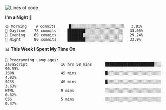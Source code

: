 <!--START_SECTION:waka-->
![Lines of code](https://img.shields.io/badge/From%20Hello%20World%20I%27ve%20Written-457654%20lines%20of%20code-blue)

**I'm a Night 🦉** 

```text
🌞 Morning    9 commits      █░░░░░░░░░░░░░░░░░░░░░░░░   3.81% 
🌆 Daytime    78 commits     ████████░░░░░░░░░░░░░░░░░   33.05% 
🌃 Evening    69 commits     ███████░░░░░░░░░░░░░░░░░░   29.24% 
🌙 Night      80 commits     ████████░░░░░░░░░░░░░░░░░   33.9%

```


📊 **This Week I Spent My Time On** 

```text
💬 Programming Languages: 
JavaScript               16 hrs 58 mins      ██████████████████████░░░   90.55% 
JSON                     45 mins             █░░░░░░░░░░░░░░░░░░░░░░░░   4.02% 
SCSS                     40 mins             █░░░░░░░░░░░░░░░░░░░░░░░░   3.63% 
HTML                     9 mins              ░░░░░░░░░░░░░░░░░░░░░░░░░   0.82% 
CSS                      5 mins              ░░░░░░░░░░░░░░░░░░░░░░░░░   0.47%

```


<!--END_SECTION:waka-->
